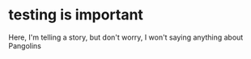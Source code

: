 # testing is important
Here, I'm telling a story, but don't worry, I won't saying anything about Pangolins
